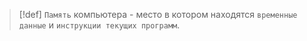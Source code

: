 
> [!def] 
> `Память` компьютера - место в котором находятся `временные данные` и `инструкции текущих программ`.


